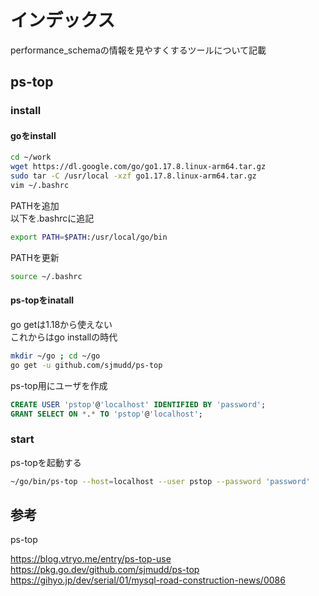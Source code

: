 # インデックス

performance_schemaの情報を見やすくするツールについて記載

## ps-top

### install

#### goをinstall

``` sh
cd ~/work
wget https://dl.google.com/go/go1.17.8.linux-arm64.tar.gz
sudo tar -C /usr/local -xzf go1.17.8.linux-arm64.tar.gz
vim ~/.bashrc
```

PATHを追加  
以下を.bashrcに追記

``` sh
export PATH=$PATH:/usr/local/go/bin
```

PATHを更新

``` sh
source ~/.bashrc
```

#### ps-topをinatall

go getは1.18から使えない  
これからはgo installの時代  

``` sh
mkdir ~/go ; cd ~/go
go get -u github.com/sjmudd/ps-top
```

ps-top用にユーザを作成

``` sql
CREATE USER 'pstop'@'localhost' IDENTIFIED BY 'password';
GRANT SELECT ON *.* TO 'pstop'@'localhost';
```

### start

ps-topを起動する

``` sh
~/go/bin/ps-top --host=localhost --user pstop --password 'password'
```

## 参考

ps-top

<https://blog.vtryo.me/entry/ps-top-use>
<https://pkg.go.dev/github.com/sjmudd/ps-top>
<https://gihyo.jp/dev/serial/01/mysql-road-construction-news/0086>
